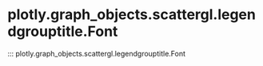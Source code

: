 # plotly.graph_objects.scattergl.legendgrouptitle.Font

::: plotly.graph_objects.scattergl.legendgrouptitle.Font
